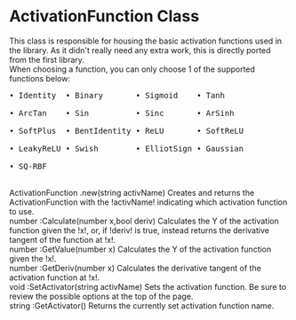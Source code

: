 # **ActivationFunction Class**
This class is responsible for housing the basic activation functions used in the library. As it didn't really need any extra work, this is directly ported from the first library.<br>
When choosing a function, you can only choose 1 of the supported functions below:<br>
<pre>
• Identity  • Binary       • Sigmoid    • Tanh<br>
• ArcTan    • Sin          • Sinc       • ArSinh<br>
• SoftPlus  • BentIdentity • ReLU       • SoftReLU<br>
• LeakyReLU • Swish        • ElliotSign • Gaussian<br>
• SQ-RBF
</pre>
<br>

<div class=functionDoc>
ActivationFunction .new(string activName)
Creates and returns the ActivationFunction with the !activName! indicating which activation function to use.
</div>

<div class=functionDoc>
number :Calculate(number x,bool deriv)
Calculates the Y of the activation function given the !x!, or, if !deriv! is true, instead returns the derivative tangent of the function at !x!.
</div>

<div class=functionDoc>
number :GetValue(number x)
Calculates the Y of the activation function given the !x!.
</div>

<div class=functionDoc>
number :GetDeriv(number x)
Calculates the derivative tangent of the activation function at !x!.
</div>

<div class=functionDoc>
void :SetActivator(string activName)
Sets the activation function. Be sure to review the possible options at the top of the page.
</div>

<div class=functionDoc>
string :GetActivator()
Returns the currently set activation function name.
</div>